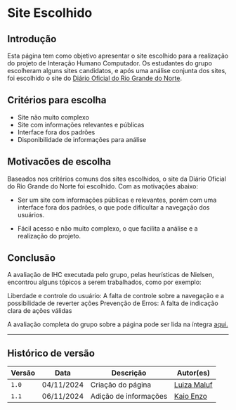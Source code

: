 # __Site Escolhido__

## __Introdução__

Esta página tem como objetivo apresentar o site escolhido para a realização do projeto de Interação Humano Computador. Os estudantes do grupo escolheram alguns sites candidatos, e após uma análise conjunta dos sites, foi escolhido o site do [Diário Oficial do Rio Grande do Norte](https://www.diariooficial.rn.gov.br/dei/dorn3/).


## __Critérios para escolha__
- Site não muito complexo
- Site com informações relevantes e públicas
- Interface fora dos padrões
- Disponibilidade de informações para análise

## __Motivacões de escolha__
Baseados nos critérios comuns dos sites escolhidos, o site da Diário Oficial do Rio Grande do Norte foi escolhido. Com as motivações abaixo:

- Ser um site com informações públicas e relevantes, porém com uma interface fora dos padrões, o que pode dificultar a navegação dos usuários.

- Fácil acesso e não muito complexo, o que facilita a análise e a realização do projeto.


## __Conclusão__
A avaliação de IHC executada pelo grupo, pelas heurísticas de Nielsen, encontrou alguns tópicos a serem trabalhados, como por exemplo:

Liberdade e controle do usuário: A falta de controle sobre a navegação e a possibilidade de reverter ações
Prevenção de Erros: A falta de indicação clara de ações válidas

A avaliação completa do grupo sobre a página pode ser lida na íntegra [aqui.](../assets/documentos/Avaliação_site_escolhido.pdf)


---
## Histórico de versão

| Versão |    Data    |      Descrição      |             Autor(es)                        |
|--------|------------|---------------------|----------------------------------------------|
| `1.0`  | 04/11/2024 | Criação do página | [Luiza Maluf](https://github.com/LuizaMaluf) |
| `1.1`  | 06/11/2024 | Adição de informações | [Kaio Enzo](https://github.com/kaioenzo) |